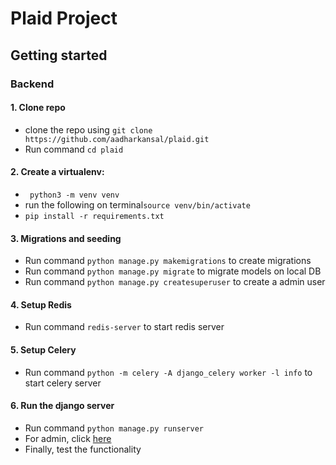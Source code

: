 # Plaid Project


## Getting started

### Backend

#### 1. Clone repo

- clone the repo using ```git clone https://github.com/aadharkansal/plaid.git```
- Run command ```cd plaid```

#### 2. Create a virtualenv:

- ``` python3 -m venv venv```
- run the following on terminal```source venv/bin/activate```
- ``` pip install -r requirements.txt ```

#### 3. Migrations and seeding

- Run command ```python manage.py makemigrations``` to create migrations
- Run command ```python manage.py migrate``` to migrate models on local DB
- Run command ```python manage.py createsuperuser``` to create a admin user

#### 4. Setup Redis

- Run command ```redis-server``` to start redis server

#### 5. Setup Celery

- Run command ```python -m celery -A django_celery worker -l info``` to start celery server

#### 6. Run the django server

- Run command ```python manage.py runserver```
- For admin, click [here](http://localhost:8000/admin/)
- Finally, test the functionality
